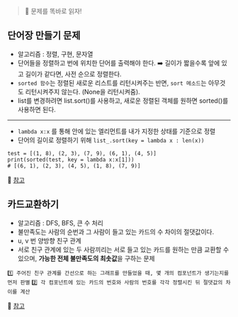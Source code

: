 > 🤯 문제를 똑바로 읽자!

## 단어장 만들기 문제
- 알고리즘 : 정렬, 구현, 문자열
- 단어들을 정렬하고 번에 위치한 단어를 출력해야 한다. ➡️ 길이가 짧을수록 앞에 있고 길이가 같다면, 사전 순으로 정렬한다.
- `sorted 함수`는 정렬된 새로운 리스트를 리턴시켜주는 반면, `sort 메소드`는 아무것도 리턴시켜주지 않는다. (None을 리턴시켜줌).
- list를 변경하려면 list.sort()를 사용하고, 새로운 정렬된 객체를 원하면 sorted()를 사용하면 된다.
---
- `lambda x:x` 를 통해 안에 있는 엘리먼트를 내가 지정한 상태를 기준으로 정렬
- 단어의 길이로 정렬하기 위해 `list_.sort(key = lambda x : len(x))` 

```
test = [(1, 8), (2, 3), (7, 9), (6, 1), (4, 5)]
print(sorted(test, key = lambda x:x[1]))
# [(6, 1), (2, 3), (4, 5), (1, 8), (7, 9)]
```

🔎 [참고](https://edu.goorm.io/learn/lecture/33428/%EC%95%8C%EA%B3%A0%EB%A6%AC%EC%A6%98-%EB%A8%BC%EB%8D%B0%EC%9D%B4-%EC%B1%8C%EB%A6%B0%EC%A7%80-%ED%95%B4%EC%84%A4/lesson/1664564/%EC%98%88%EC%8B%9C-%EB%AC%B8%EC%A0%9C%ED%95%B4%EC%84%A4-1-%EB%8B%A8%EC%96%B4%EC%9E%A5-%EB%A7%8C%EB%93%A4%EA%B8%B0)

## 카드교환하기
- 알고리즘 : DFS, BFS, 큰 수 처리
- 불만족도는 사람의 순번과 그 사람이 들고 있는 카드의 수 차이의 절댓값이다.
- u, v 번 양방향 친구 관계
- 서로 친구 관계에 있는 두 사람끼리는 서로 들고 있는 카드를 원하는 만큼 교환할 수 있으며, **가능한 전체 불만족도의 최솟값**을 구하는 문제

`1️⃣ 주어진 친구 관계를 간선으로 하는 그래프를 만들었을 때, 몇 개의 컴포넌트가 생기는지를 먼저 판별`
`2️⃣ 각 컴포넌트에 있는 카드의 번호와 사람의 번호를 각각 정렬시킨 뒤 절댓값의 차이를 계산`


🔎 [참고](https://edu.goorm.io/learn/lecture/33428/%EC%95%8C%EA%B3%A0%EB%A6%AC%EC%A6%98-%EB%A8%BC%EB%8D%B0%EC%9D%B4-%EC%B1%8C%EB%A6%B0%EC%A7%80-%ED%95%B4%EC%84%A4/lesson/1664806/%EC%98%88%EC%8B%9C-%EB%B3%B5%EC%8A%B5%EB%AC%B8%EC%A0%9C-2-%EC%B9%B4%EB%93%9C%EA%B5%90%ED%99%98%ED%95%98%EA%B8%B0)
